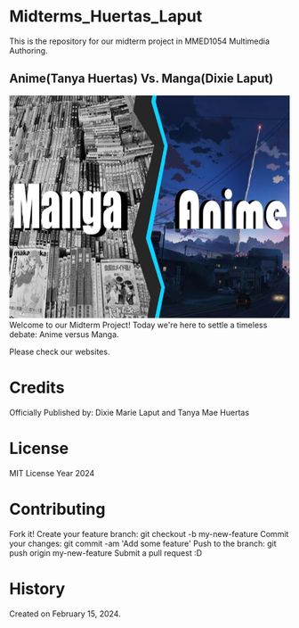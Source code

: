 # Midterms_Huertas_Laput
This is the repository for our midterm project in MMED1054 Multimedia Authoring.

## Anime(Tanya Huertas) Vs. Manga(Dixie Laput)
<img src="images/MvsA.jpg" height="400" width="1200" >
Welcome to our Midterm Project! Today we're here to settle a timeless debate: Anime versus Manga. 

Please check our websites.

# Credits
Officially Published by: Dixie Marie Laput and Tanya Mae Huertas

# License
MIT License Year 2024

# Contributing
Fork it!
Create your feature branch: git checkout -b my-new-feature
Commit your changes: git commit -am 'Add some feature'
Push to the branch: git push origin my-new-feature
Submit a pull request :D

# History

Created on February 15, 2024.

